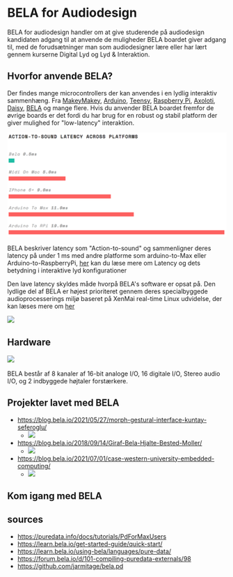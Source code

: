 # BELA for Audiodesign

BELA for audiodesign handler om at give studerende på audiodesign kandidaten adgang til at anvende de muligheder BELA boardet giver adgang til, med de forudsætninger man som audiodesigner lære eller har lært gennem kurserne Digital Lyd og Lyd & Interaktion.

## Hvorfor anvende BELA?

Der findes mange microcontrollers der kan anvendes i en lydlig interaktiv sammenhæng. Fra [MakeyMakey](https://makeymakey.com/), [Arduino](https://www.arduino.cc/), [Teensy](https://www.pjrc.com/teensy/), [Raspberry Pi](https://www.raspberrypi.org/), [Axoloti](http://www.axoloti.com/), [Daisy](https://www.electro-smith.com/daisy), [BELA](https://bela.io/) og mange flere. Hvis du anvender BELA boardet fremfor de øvrige boards er det fordi du har brug for en robust og stabil platform der giver mulighed for "low-latency" interaktion.

![action-to-sound](./media/action-to-sound.png)

BELA beskriver latency som "Action-to-sound" og sammenligner deres latency på under 1 ms med andre platforme som arduino-to-Max eller Arduino-to-RaspberryPi, [her](https://www.nime.org/proceedings/2016/nime2016_paper0005.pdf) kan du læse mere om Latency og dets betydning i interaktive lyd konfigurationer

Den lave latency skyldes måde hvorpå BELA's software er opsat på. Den lydlige del af BELA er højest prioriteret gennem deres specialbyggede audioprocesserings miljø baseret på XenMai real-time Linux udvidelse, der kan læses mere om [her](https://bela.io/about)

![](https://bela.io/images/bela_software.png)

## Hardware

![](https://bela.io/images/bela_comparison.png)

BELA består af 8 kanaler af 16-bit analoge I/O, 16 digitale I/O, Stereo audio I/O, og 2 indbyggede højtaler forstærkere.

## Projekter lavet med BELA

- https://blog.bela.io/2021/05/27/morph-gestural-interface-kuntay-seferoglu/
  - ![](https://blog.bela.io/assets/images/morph/morph_t.jpg)
- https://blog.bela.io/2018/09/14/Giraf-Bela-Hjalte-Bested-Moller/
  - ![](https://blog.bela.io/assets/images/giraf/insides.jpg)
- https://blog.bela.io/2021/07/01/case-western-university-embedded-computing/
  - ![](https://blog.bela.io/assets/images/case-course/breadboard.jpeg)

## Kom igang med BELA



## sources

- https://puredata.info/docs/tutorials/PdForMaxUsers
- https://learn.bela.io/get-started-guide/quick-start/
- https://learn.bela.io/using-bela/languages/pure-data/
- https://forum.bela.io/d/101-compiling-puredata-externals/98
- https://github.com/jarmitage/bela.pd